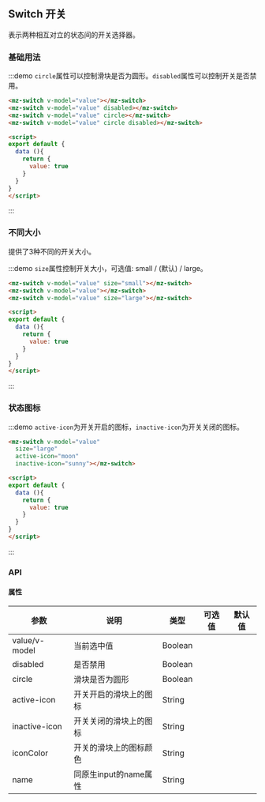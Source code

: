 ## Switch 开关

表示两种相互对立的状态间的开关选择器。

### 基础用法
:::demo `circle`属性可以控制滑块是否为圆形。`disabled`属性可以控制开关是否禁用。
```html
<mz-switch v-model="value"></mz-switch>
<mz-switch v-model="value" disabled></mz-switch>
<mz-switch v-model="value" circle></mz-switch>
<mz-switch v-model="value" circle disabled></mz-switch>

<script>
export default {
  data (){
    return {
      value: true
    }
  }
}
</script>
```
:::

### 不同大小

提供了3种不同的开关大小。

:::demo `size`属性控制开关大小，可选值: small / (默认) / large。
```html
<mz-switch v-model="value" size="small"></mz-switch>
<mz-switch v-model="value"></mz-switch>
<mz-switch v-model="value" size="large"></mz-switch>

<script>
export default {
  data (){
    return {
      value: true
    }
  }
}
</script>
```
:::

### 状态图标

:::demo `active-icon`为开关开启的图标，`inactive-icon`为开关关闭的图标。
```html
<mz-switch v-model="value" 
  size="large"
  active-icon="moon" 
  inactive-icon="sunny"></mz-switch>

<script>
export default {
  data (){
    return {
      value: true
    }
  }
}
</script>
```
:::


### API

#### 属性
| 参数 | 说明 | 类型 | 可选值 |默认值|
| --- | --- | --- | --- |---|
|value/v-model|当前选中值|Boolean|||
|disabled|是否禁用|Boolean|||
|circle|滑块是否为圆形|Boolean|||
|active-icon|开关开启的滑块上的图标|String|||
|inactive-icon|开关关闭的滑块上的图标|String|||
|iconColor|开关的滑块上的图标颜色|String|||
|name|同原生input的name属性|String|||